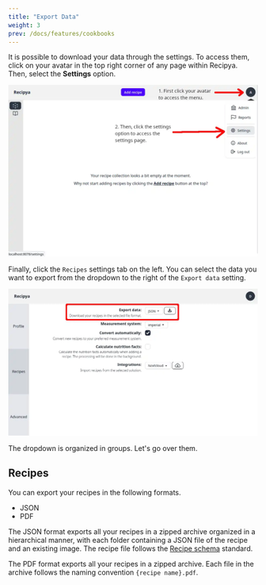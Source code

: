 ```yaml
---
title: "Export Data"
weight: 3
prev: /docs/features/cookbooks
---
```


It is possible to download your data through the settings. To access them, click on your avatar in the top right
corner of any page within Recipya. Then, select the **Settings** option.

![](images/settings-access.webp)

Finally, click the `Recipes` settings tab on the left. You can select the data you want to export from the dropdown
to the right of the `Export data` setting.

![](images/settings-export.webp)

The dropdown is organized in groups. Let's go over them.

## Recipes

You can export your recipes in the following formats.
- JSON
- PDF

The JSON format exports all your recipes in a zipped archive organized in a hierarchical manner, with each folder 
containing a JSON file of the recipe and an existing image. The recipe file follows the 
[Recipe schema](https://schema.org/Recipe) standard.

The PDF format exports all your recipes in a zipped archive. Each file in the archive follows the naming 
convention `{recipe name}.pdf`.
